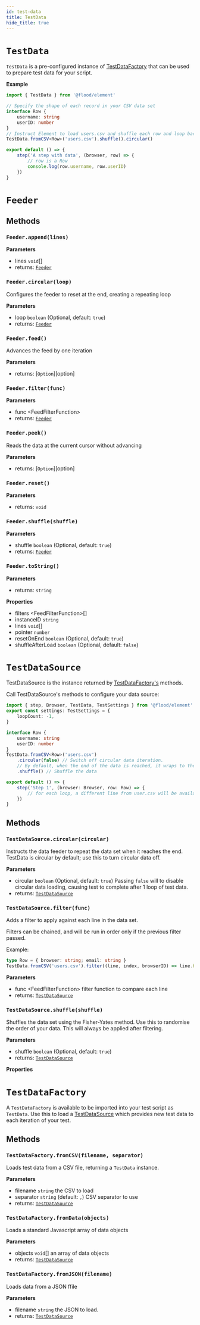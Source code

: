 ```yaml
---
id: test-data
title: TestData
hide_title: true
---
```


# `TestData`

`TestData` is a pre-configured instance of [TestDataFactory][] that can be used to prepare test data for your script.

**Example**

```typescript title="my-test.perf.ts"
import { TestData } from '@flood/element'

// Specify the shape of each record in your CSV data set
interface Row {
	username: string
	userID: number
}
// Instruct Element to load users.csv and shuffle each row and loop back to the start after exhausting all rows.
TestData.fromCSV<Row>('users.csv').shuffle().circular()

export default () => {
	step('A step with data', (browser, row) => {
		// row is a Row
		console.log(row.username, row.userID)
	})
}
```

# `Feeder`

## Methods

### `Feeder.append(lines)`

**Parameters**

- lines `void`\[]
- returns: [`Feeder`][feeder]

### `Feeder.circular(loop)`

Configures the feeder to reset at the end, creating a repeating loop

**Parameters**

- loop `boolean` (Optional, default: `true`)
- returns: [`Feeder`][feeder]

### `Feeder.feed()`

Advances the feed by one iteration

**Parameters**

- returns: [`Option`][option]

### `Feeder.filter(func)`

**Parameters**

- func &lt;FeedFilterFunction&gt;
- returns: [`Feeder`][feeder]

### `Feeder.peek()`

Reads the data at the current cursor without advancing

**Parameters**

- returns: [`Option`][option]

### `Feeder.reset()`

**Parameters**

- returns: `void`

### `Feeder.shuffle(shuffle)`

**Parameters**

- shuffle `boolean` (Optional, default: `true`)
- returns: [`Feeder`][feeder]

### `Feeder.toString()`

**Parameters**

- returns: `string`

**Properties**

- filters &lt;FeedFilterFunction&gt;\[]
- instanceID `string`
- lines `void`\[]
- pointer `number`
- resetOnEnd `boolean` (Optional, default: `true`)
- shuffleAfterLoad `boolean` (Optional, default: `false`)

# `TestDataSource`

TestDataSource is the instance returned by [TestDataFactory's][testdatafactory] methods.

Call TestDataSource's methods to configure your data source:

```typescript
import { step, Browser, TestData, TestSettings } from '@flood/element'
export const settings: TestSettings = {
	loopCount: -1,
}

interface Row {
	username: string
	userID: number
}
TestData.fromCSV<Row>('users.csv')
	.circular(false) // Switch off circular data iteration.
	// By default, when the end of the data is reached, it wraps to the beginning.
	.shuffle() // Shuffle the data

export default () => {
	step('Step 1', (browser: Browser, row: Row) => {
		// for each loop, a different line from user.csv will be available as `row`
	})
}
```

## Methods

### `TestDataSource.circular(circular)`

Instructs the data feeder to repeat the data set when it reaches the end. TestData is circular by default; use this to turn circular data off.

**Parameters**

- circular `boolean` (Optional, default: `true`) Passing `false` will to disable circular data loading, causing test to complete after 1 loop of test data.
- returns: [`TestDataSource`][testdatasource]

### `TestDataSource.filter(func)`

Adds a filter to apply against each line in the data set.

Filters can be chained, and will be run in order only if the previous filter passed.

Example:

```typescript
type Row = { browser: string; email: string }
TestData.fromCSV('users.csv').filter((line, index, browserID) => line.browser === browserID)
```

**Parameters**

- func &lt;FeedFilterFunction&gt; filter function to compare each line
- returns: [`TestDataSource`][testdatasource]

### `TestDataSource.shuffle(shuffle)`

Shuffles the data set using the Fisher-Yates method. Use this to randomise the order of your data. This will always be applied after filtering.

**Parameters**

- shuffle `boolean` (Optional, default: `true`)
- returns: [`TestDataSource`][testdatasource]

**Properties**

# `TestDataFactory`

A `TestDataFactory` is available to be imported into your test script as `TestData`. Use this to load a [TestDataSource][] which provides new test data to each iteration of your test.

## Methods

### `TestDataFactory.fromCSV(filename, separator)`

Loads test data from a CSV file, returning a `TestData` instance.

**Parameters**

- filename `string` the CSV to load
- separator `string` (default: `,`) CSV separator to use
- returns: [`TestDataSource`][testdatasource]

### `TestDataFactory.fromData(objects)`

Loads a standard Javascript array of data objects

**Parameters**

- objects `void`\[] an array of data objects
- returns: [`TestDataSource`][testdatasource]

### `TestDataFactory.fromJSON(filename)`

Loads data from a JSON ffile

**Parameters**

- filename `string` the JSON to load.
- returns: [`TestDataSource`][testdatasource]

[testdatafactory]: TestData.md#testdatafactory
[feeder]: TestData.md#feeder
[testdatasource]: TestData.md#testdatasource
